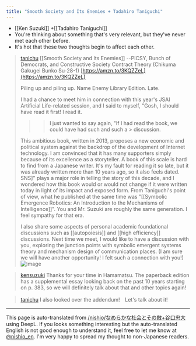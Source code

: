 ```yaml
---
title: "Smooth Society and Its Enemies + Tadahiro Taniguchi"
---
```


- [[Ken Suzuki]] +[[Tadahiro Taniguchi]]
- You're thinking about something that's very relevant, but they've never met each other before.
- It's hot that these two thoughts begin to affect each other.

> [tanichu](https://x.com/tanichu/status/1803954553823596753) [[Smooth Society and Its Enemies]] --PICSY, Bunch of Democrats, and Constructive Society Contract Theory (Chikuma Gakugei Bunko Su-28-1) [https://amzn.to/3KQZZeL](https://amzn.to/3KQZZeL)
>
>  Piling up and piling up. Name Enemy Library Edition.
>  Late.
>
>  I had a chance to meet him in connection with this year's JSAI Artificial Life-related session, and I said to myself, "Gosh, I should have read it first! I read it.
>
>  > > I just wanted to say again, "If I had read the book, we could have had such and such a > discussion.
>
>  This ambitious book, written in 2013, proposes a new economic and political system against the backdrop of the development of Internet technology. I am convinced that it has many supporters simply because of its excellence as a storyteller. A book of this scale is hard to find from a Japanese writer.
>  It's my fault for reading it so late, but it was already written more than 10 years ago, so it also feels dated. SNS]" plays a major role in telling the story of this decade, and I wondered how this book would or would not change if it were written today in light of its impact and exposed form.
>  From Taniguchi's point of view, what he published at the same time was "[[Symbolic Emergence Robotics: An Introduction to the Mechanisms of Intelligence]]". You and Mr. Suzuki are roughly the same generation. I feel sympathy for that era.
>
> I also share some aspects of personal academic foundational discussions such as [[autopoiesis]] and [[high efficiency]] discussions.
>  Next time we meet, I would like to have a discussion with you, exploring the junction points with symbolic emergent systems theory and mechanism design of communication places. (I am sure we will have another opportunity! I felt such a connection with you!)
>  ![image](https://pbs.twimg.com/media/GQjvGpyakAQZCZF?format=jpg&name=medium#.png)

> [kensuzuki](https://x.com/kensuzuki/status/1804025215778746483) Thanks for your time in Hamamatsu. The paperback edition has a supplemental essay looking back on the past 10 years starting on p. 383, so we will definitely talk about that and other topics again!

> [tanichu](https://x.com/tanichu/status/1804025554829553851) I also looked over the addendum!　Let's talk about it!


---
This page is auto-translated from [/nishio/なめらかな社会とその敵+谷口忠大](https://scrapbox.io/nishio/なめらかな社会とその敵+谷口忠大) using DeepL. If you looks something interesting but the auto-translated English is not good enough to understand it, feel free to let me know at [@nishio_en](https://twitter.com/nishio_en). I'm very happy to spread my thought to non-Japanese readers.